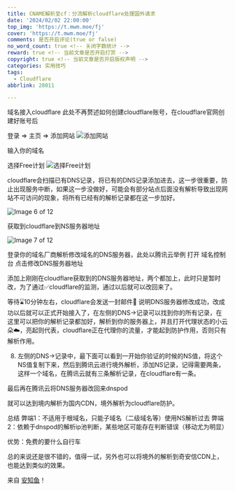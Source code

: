 ```yaml
---
title: CNAME解析至cf：分流解析cloudflare处理国外请求
date: '2024/02/02 22:00:00'
top_img: 'https://t.mwm.moe/fj'
cover: 'https://t.mwm.moe/fj'
comments: 是否开启评论(true or false)
no_word_count: true <!-- 关闭字数统计 -->
reward: true <!-- 当前文章是否开启打赏 -->
copyright: true <!-- 当前文章是否开启版权声明 -->
categories: 实用技巧
tags:
  - Cloudflare
abbrlink: 28011

---
```


域名接入cloudflare
此处不再赘述如何创建cloudflare账号，在cloudflare官网创建好账号后

登录 => 主页 => 添加网站
![添加网站](https://img02.anheyu.com/adminuploads/1/2023/07/23/64bd0c9d6d6b3.webp!blogimg)

输入你的域名


选择Free计划
![选择Free计划](https://img02.anheyu.com/adminuploads/1/2023/07/23/64bd0d426c037.png!blogimg)

cloudflare会扫描已有DNS记录，将已有的DNS记录添加进去，这一步很重要，防止出现服务中断，如果这一步没做好，可能会有部分站点后面没有解析导致出现网站不可访问的现象，将所有已经有的解析记录都在这一步加好。

![Image 6 of 12](https://img02.anheyu.com/adminuploads/1/2023/07/23/64bd0d8187168.png!blogimg)

获取到cloudflare到NS服务器地址

![Image 7 of 12](https://img02.anheyu.com/adminuploads/1/2023/07/23/64bd0e56a1fb3.png!blogimg)


登录你的域名厂商解析修改域名的DNS服务器，此处以腾讯云举例
打开 域名控制台 点击修改DNS服务器地址



添加上刚刚在cloudflare获取到的DNS服务器地址，两个都加上，此时只是暂时改，为了通过✅cloudflare的监测，通过以后就可以改回来了。



等待⌛️10分钟左右，cloudflare会发送一封邮件📧 说明DNS服务器修改成功，改成功以后就可以正式开始接入了，在左侧的DNS->记录可以找到你的所有记录，在这里可以把你的解析记录都加好，解析到你的服务器上，并且打开代理状态的小云朵☁️，亮起则代表，cloudflare正在代理你的流量，才能起到防护作用，否则只有解析作用。

8. 左侧的DNS->记录中，最下面可以看到一开始你验证的时候的NS值，将这个NS值复制下来，然后到腾讯云进行境外解析，添加NS记录，记得需要两条，这样一个域名，在腾讯云就有三条解析记录，在cloudflare有一条。


最后再在腾讯云将DNS服务器改回来dnspod


就可以达到境内解析为国内CDN，境外解析为cloudflare防护。

总结
弊端1：不适用于根域名，只能子域名（二级域名等）使用NS解析过去
弊端2：依赖于dnspod的解析ip池判断，某些地区可能存在判断错误（移动尤为明显）

优势：免费的要什么自行车

总的来说还是很不错的，值得一试，另外也可以将境外的解析到奇安信CDN上，也能达到类似的效果。

来自 [安知鱼](https://blog.anheyu.com/)！

